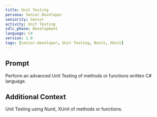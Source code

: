 ```yaml
---
title: Unit Testing
persona: Senior Developer
seniority: Senior
activity: Unit Testing
sdlc_phase: Development
language: C#
version: 1.0
tags: [senior-developer, Unit Testing, Nunit, XUnit]
---
```


## Prompt

Perform an advanced Unit Testing of methods or functions written C# language.

## Additional Context

Unit Testing using Nunit, XUnit of methods or functions.
